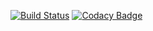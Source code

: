 [![Build Status](https://travis-ci.org/RihardsT/access_page.svg?branch=develop)](https://travis-ci.org/RihardsT/access_page) [![Codacy Badge](https://api.codacy.com/project/badge/grade/475a9b0c75044687a32f9264bfdb9c28)](https://www.codacy.com/app/richitislv/access_page)

